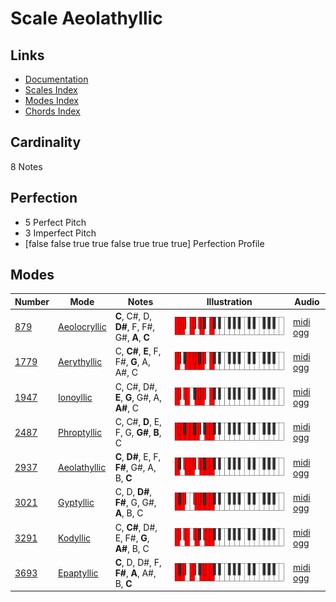 # Scale Aeolathyllic

## Links

- [Documentation](index.md)
- [Scales Index](Scales.md)
- [Modes Index](Modes.md)
- [Chords Index](Chords.md)

## Cardinality

8 Notes

## Perfection

- 5 Perfect Pitch
- 3 Imperfect Pitch
- [false false true true false true true true] Perfection Profile

## Modes

| Number | Mode | Notes | Illustration | Audio |
|--------|------|-------|--------------|-------|
| [879](https://ianring.com/musictheory/scales/879) | [Aeolocryllic](ModeAeolocryllic.md) | **C**, C#, D, **D#**, F, F#, G#, **A**, **C** | ![CNaturalAeolocryllic](ModeCNaturalAeolocryllic.png) | [midi](ModeCNaturalAeolocryllic.mid) [ogg](ModeCNaturalAeolocryllic.ogg) | 
| [1779](https://ianring.com/musictheory/scales/1779) | [Aerythyllic](ModeAerythyllic.md) | C, **C#**, **E**, F, F#, **G**, A, A#, C | ![CNaturalAerythyllic](ModeCNaturalAerythyllic.png) | [midi](ModeCNaturalAerythyllic.mid) [ogg](ModeCNaturalAerythyllic.ogg) | 
| [1947](https://ianring.com/musictheory/scales/1947) | [Ionoyllic](ModeIonoyllic.md) | C, C#, D#, **E**, **G**, G#, A, **A#**, C | ![CNaturalIonoyllic](ModeCNaturalIonoyllic.png) | [midi](ModeCNaturalIonoyllic.mid) [ogg](ModeCNaturalIonoyllic.ogg) | 
| [2487](https://ianring.com/musictheory/scales/2487) | [Phroptyllic](ModePhroptyllic.md) | C, C#, **D**, E, F, G, **G#**, **B**, C | ![CNaturalPhroptyllic](ModeCNaturalPhroptyllic.png) | [midi](ModeCNaturalPhroptyllic.mid) [ogg](ModeCNaturalPhroptyllic.ogg) | 
| [2937](https://ianring.com/musictheory/scales/2937) | [Aeolathyllic](ModeAeolathyllic.md) | **C**, **D#**, E, F, **F#**, G#, A, B, **C** | ![CNaturalAeolathyllic](ModeCNaturalAeolathyllic.png) | [midi](ModeCNaturalAeolathyllic.mid) [ogg](ModeCNaturalAeolathyllic.ogg) | 
| [3021](https://ianring.com/musictheory/scales/3021) | [Gyptyllic](ModeGyptyllic.md) | C, D, **D#**, **F#**, G, G#, **A**, B, C | ![CNaturalGyptyllic](ModeCNaturalGyptyllic.png) | [midi](ModeCNaturalGyptyllic.mid) [ogg](ModeCNaturalGyptyllic.ogg) | 
| [3291](https://ianring.com/musictheory/scales/3291) | [Kodyllic](ModeKodyllic.md) | C, **C#**, D#, E, F#, **G**, **A#**, B, C | ![CNaturalKodyllic](ModeCNaturalKodyllic.png) | [midi](ModeCNaturalKodyllic.mid) [ogg](ModeCNaturalKodyllic.ogg) | 
| [3693](https://ianring.com/musictheory/scales/3693) | [Epaptyllic](ModeEpaptyllic.md) | **C**, D, D#, F, **F#**, **A**, A#, B, **C** | ![CNaturalEpaptyllic](ModeCNaturalEpaptyllic.png) | [midi](ModeCNaturalEpaptyllic.mid) [ogg](ModeCNaturalEpaptyllic.ogg) | 
